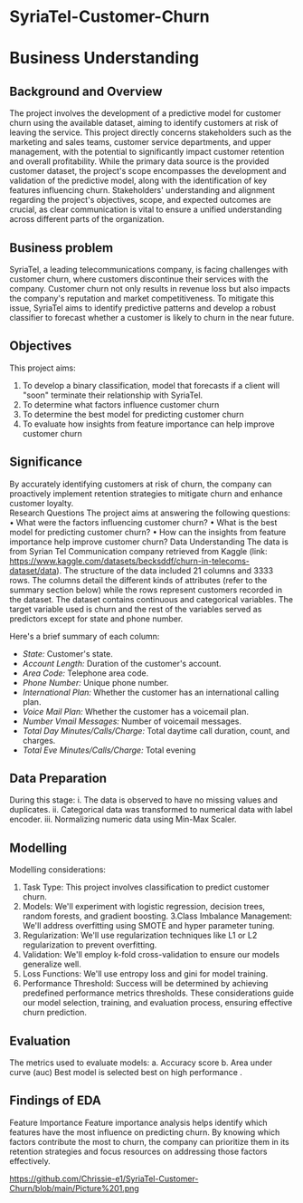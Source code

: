# SyriaTel-Customer-Churn


# Business Understanding
## Background and Overview
The project involves the development of a predictive model for customer churn using the available dataset, aiming to identify customers at risk of leaving the service. This project directly concerns stakeholders such as the marketing and sales teams, customer service departments, and upper management, with the potential to significantly impact customer retention and overall profitability. While the primary data source is the provided customer dataset, the project's scope encompasses the development and validation of the predictive model, along with the identification of key features influencing churn. Stakeholders' understanding and alignment regarding the project's objectives, scope, and expected outcomes are crucial, as clear communication is vital to ensure a unified understanding across different parts of the organization.

## Business problem
SyriaTel, a leading telecommunications company, is facing challenges with customer churn, where customers discontinue their services with the company. Customer churn not only results in revenue loss but also impacts the company's reputation and market competitiveness. To mitigate this issue, SyriaTel aims to identify predictive patterns and develop a robust classifier to forecast whether a customer is likely to churn in the near future.

## Objectives 
This project aims:
1.	To develop a binary classification, model that forecasts if a client will "soon" terminate their relationship with SyriaTel.
2.	To determine what factors influence customer churn
3.	To determine the best model for predicting customer churn
4.	To evaluate how insights from feature importance can help improve customer churn

## Significance
By accurately identifying customers at risk of churn, the company can proactively implement retention strategies to mitigate churn and enhance customer loyalty.   
Research Questions
The project aims at answering the following questions: 
•	What were the factors influencing customer churn? 
•	What is the best model for predicting customer churn? 
•	How can the insights from feature importance help improve customer churn?
Data Understanding
The data is from Syrian Tel Communication company retrieved from Kaggle (link: https://www.kaggle.com/datasets/becksddf/churn-in-telecoms-dataset/data). The structure of the data included 21 columns and 3333 rows. The columns detail the different kinds of attributes (refer to the summary section below) while the rows represent customers recorded in the dataset. The dataset contains continuous and categorical variables. The target variable used is churn and the rest of the variables served as predictors except for state and phone number. 

Here's a brief summary of each column:
- *State:* Customer's state. 
- *Account Length:* Duration of the customer's account. 
- *Area Code:* Telephone area code. 
- *Phone Number:* Unique phone number. 
- *International Plan:* Whether the customer has an international calling plan. 
- *Voice Mail Plan:* Whether the customer has a voicemail plan. 
- *Number Vmail Messages:* Number of voicemail messages. 
- *Total Day Minutes/Calls/Charge:* Total daytime call duration, count, and charges. 
- *Total Eve Minutes/Calls/Charge:* Total evening

## Data Preparation
During this stage: 
i.	The data is observed to have no missing values and duplicates.
ii.	Categorical data was transformed to numerical data with label encoder.
iii.	Normalizing numeric data using Min-Max Scaler.

## Modelling
Modelling considerations: 
1. Task Type: This project involves classification to predict customer churn. 
2. Models: We'll experiment with logistic regression, decision trees, random forests, and gradient boosting. 
3.Class Imbalance Management: We'll address overfitting using SMOTE and hyper parameter tuning. 
4. Regularization: We'll use regularization techniques like L1 or L2 regularization to prevent overfitting. 
5. Validation: We'll employ k-fold cross-validation to ensure our models generalize well. 
6. Loss Functions: We'll use entropy loss and gini for model training. 
7. Performance Threshold: Success will be determined by achieving predefined performance metrics thresholds. These considerations guide our model selection, training, and evaluation process, ensuring effective churn prediction.

## Evaluation
The metrics used to evaluate models:
a.	Accuracy score
b.	Area under curve (auc)
Best model is selected best on high performance .

## Findings of EDA
Feature Importance
Feature importance analysis helps identify which features have the most influence on predicting churn. By knowing which factors contribute the most to churn, the company can prioritize them in its retention strategies and focus resources on addressing those factors effectively.

https://github.com/Chrissie-e1/SyriaTel-Customer-Churn/blob/main/Picture%201.png






